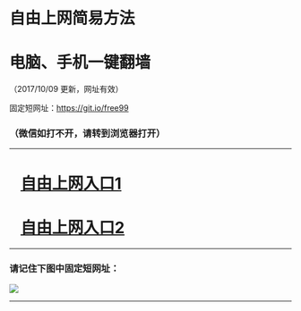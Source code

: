 ﻿# 自由上网简易方法

# 电脑、手机一键翻墙

（2017/10/09 更新，网址有效）

固定短网址：https://git.io/free99

### （微信如打不开，请转到浏览器打开）


***





# &nbsp;&nbsp; <a href="http://ft327824879.fwq-tz-1001.info/fwqtz01.html?t=100900130192 " target="_blank">自由上网入口1</a>
# &nbsp;&nbsp; <a href="http://ft3044130792.fwq-tz-1002.info/fwqtz02.html?t=100900117746 " target="_blank">自由上网入口2</a>
***

### 请记住下图中固定短网址：

<img src="https://s3-us-west-2.amazonaws.com/fwq-1001/yjfq-20170905okok.png" /> 


***

